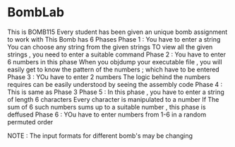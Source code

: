 # BombLab
This is BOMB115
Every student has been given an unique bomb assignment to work with
This Bomb has 6 Phases 
Phase 1 :
  You have to enter a string 
  You can choose any string from the given strings
  TO view all the given strings , you need to enter a suitable command
Phase 2 :
  You have to enter 6 numbers in this phase
  When you objdump your executable file , you will easily get to know the pattern of the numbers ; which have to be entered
Phase 3 :
  YOu have to enter 2 numbers
  The logic behind the numbers requires can be easily understood by seeing the assembly code
Phase 4 :
  This is same as Phase 3
Phase 5 :
  In this phase , you have to enter a string of length 6 characters
  Every character is manipulated to a number
  If The sum of 6 such numbers sums up to a suitable number , this phase is deffused
Phase 6 :
  YOu have to enter numbers from 1-6 in a random permuted order

NOTE :
  The input formats for different bomb's may be changing
  
